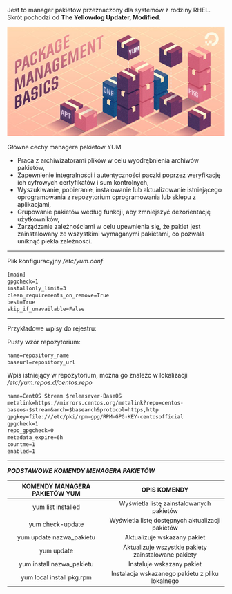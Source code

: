 Jest to manager pakietów przeznaczony dla systemów z rodziny RHEL. Skrót pochodzi od **The Yellowdog Updater, Modified**. 

![YUM](/grafiki/1_04_02_1_packagemanager.png)

Główne cechy managera pakietów  YUM

- Praca z archiwizatorami plików w celu wyodrębnienia archiwów pakietów,
- Zapewnienie integralności i autentyczności paczki poprzez weryfikację ich cyfrowych certyfikatów i sum kontrolnych,
- Wyszukiwanie, pobieranie, instalowanie lub aktualizowanie istniejącego oprogramowania z repozytorium oprogramowania lub sklepu z aplikacjami,
- Grupowanie pakietów według funkcji, aby zmniejszyć dezorientację użytkowników,
- Zarządzanie zależnościami w celu upewnienia się, że pakiet jest zainstalowany ze wszystkimi wymaganymi pakietami, co pozwala uniknąć piekła zależności.

___

Plik konfiguracyjny */etc/yum.conf*
```
[main]
gpgcheck=1
installonly_limit=3
clean_requirements_on_remove=True
best=True
skip_if_unavailable=False
```

___
Przykładowe wpisy do rejestru:

Pusty wzór repozytorium:
```[repository]
name=repository_name
baseurl=repository_url
```

Wpis istniejący w repozytorium, można go znaleźc w lokalizacji */etc/yum.repos.d/centos.repo*
```[baseos]
name=CentOS Stream $releasever-BaseOS
metalink=https://mirrors.centos.org/metalink?repo=centos-baseos-$stream&arch=$basearch&protocol=https,http
gpgkey=file:///etc/pki/rpm-gpg/RPM-GPG-KEY-centosofficial
gpgcheck=1
repo_gpgcheck=0
metadata_expire=6h
countme=1
enabled=1
```
___
***PODSTAWOWE KOMENDY MENAGERA PAKIETÓW***

| KOMENDY MANAGERA PAKIETÓW YUM |                     OPIS KOMENDY                    |
|:-----------------------------:|:---------------------------------------------------:|
| yum list installed             | Wyświetla listę zainstalowanych pakietów            |
| yum check-update               | Wyświetla listę dostępnych aktualizacji pakietów    |
| yum update nazwa_pakietu       | Aktualizuje wskazany pakiet                         |
| yum update                     | Aktualizuje wszystkie pakiety zainstalowane pakiety |
| yum install nazwa_pakietu      | Instaluje wskazany pakiet                           |
| yum local install pkg.rpm      | Instalacja wskazanego pakietu z pliku lokalnego     |
